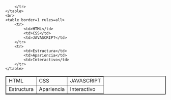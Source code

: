 <!DOCTYPE html>
<html>
<head>
    <title>Primera página</title>
</head>
<body>
    <table border="2">
        <tr>
            <td>HTML</td>
            <td>CSS</td>
            <td>JAVASCRIPT</td>
        </tr>
        <tr>
            <td>Estructura</td>
            <td>Apariencia</td>
            <td>Interactivo</td>
            
        </tr>
    </table>
    <br>
    <table border=1 rules=all>
        <tr>
            <td>HTML</td>
            <td>CSS</td>
            <td>JAVASCRIPT</td>
        </tr>
        <tr>
            <td>Estructura</td>
            <td>Apariencia</td>
            <td>Interactivo</td>            
        </tr>
    </table>

</body>
</html>
